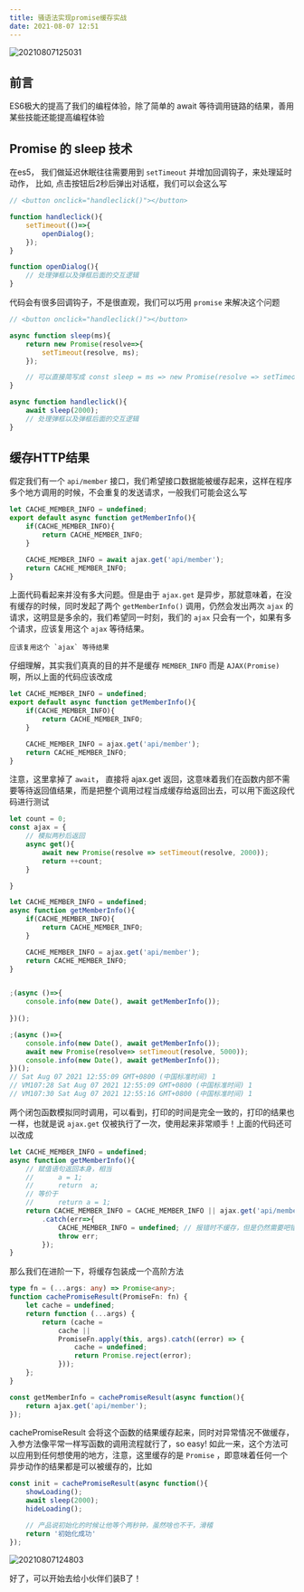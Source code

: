 ```yaml
---
title: 骚语法实现promise缓存实战
date: 2021-08-07 12:51
---
```


![20210807125031](https://p3-juejin.byteimg.com/tos-cn-i-k3u1fbpfcp/c23b70e3485f40ce8a0cb6a7330bcc8a~tplv-k3u1fbpfcp-zoom-1.image)


## 前言

ES6极大的提高了我们的编程体验，除了简单的 await 等待调用链路的结果，善用某些技能还能提高编程体验

## Promise 的 sleep 技术

在es5， 我们做延迟休眠往往需要用到 `setTimeout` 并增加回调钩子，来处理延时动作， 比如, 点击按钮后2秒后弹出对话框，我们可以会这么写
``` ts
// <button onclick="handleclick()"></button>

function handleclick(){
    setTimeout(()=>{
        openDialog();
    });
}

function openDialog(){
    // 处理弹框以及弹框后面的交互逻辑
}
```

代码会有很多回调钩子，不是很直观，我们可以巧用 `promise` 来解决这个问题

``` ts
// <button onclick="handleclick()"></button>

async function sleep(ms){
    return new Promise(resolve=>{
        setTimeout(resolve, ms);
    });

    // 可以直接简写成 const sleep = ms => new Promise(resolve => setTimeout(resolve, ms));
}

async function handleclick(){
    await sleep(2000); 
    // 处理弹框以及弹框后面的交互逻辑
}

```

## 缓存HTTP结果

假定我们有一个 `api/member` 接口，我们希望接口数据能被缓存起来，这样在程序多个地方调用的时候，不会重复的发送请求，一般我们可能会这么写

``` ts
let CACHE_MEMBER_INFO = undefined;
export default async function getMemberInfo(){
    if(CACHE_MEMBER_INFO){
        return CACHE_MEMBER_INFO;
    }

    CACHE_MEMBER_INFO = await ajax.get('api/member');
    return CACHE_MEMBER_INFO;
}
```

上面代码看起来并没有多大问题。但是由于 `ajax.get` 是异步，那就意味着，在没有缓存的时候，同时发起了两个 `getMemberInfo()` 调用，仍然会发出两次 `ajax` 的请求，这明显是多余的，我们希望同一时刻，我们的 `ajax` 只会有一个，如果有多个请求，应该复用这个 `ajax` 等待结果。

    应该复用这个 `ajax` 等待结果 

仔细理解，其实我们真真的目的并不是缓存 `MEMBER_INFO` 而是 `AJAX(Promise)` 啊，所以上面的代码应该改成

``` ts
let CACHE_MEMBER_INFO = undefined;
export default async function getMemberInfo(){
    if(CACHE_MEMBER_INFO){
        return CACHE_MEMBER_INFO;
    }

    CACHE_MEMBER_INFO = ajax.get('api/member');
    return CACHE_MEMBER_INFO;
}
```
注意，这里拿掉了 `await`， 直接将 ajax.get 返回，这意味着我们在函数内部不需要等待返回值结果，而是把整个调用过程当成缓存给返回出去，可以用下面这段代码进行测试

``` ts
let count = 0;
const ajax = {
    // 模拟两秒后返回
    async get(){
        await new Promise(resolve => setTimeout(resolve, 2000));
        return ++count;
    }

}

let CACHE_MEMBER_INFO = undefined;
async function getMemberInfo(){
    if(CACHE_MEMBER_INFO){
        return CACHE_MEMBER_INFO;
    }

    CACHE_MEMBER_INFO = ajax.get('api/member');
    return CACHE_MEMBER_INFO;
}


;(async ()=>{
    console.info(new Date(), await getMemberInfo());
    
})();

;(async ()=>{
    console.info(new Date(), await getMemberInfo());
    await new Promise(resolve=> setTimeout(resolve, 5000));
    console.info(new Date(), await getMemberInfo());
})();
// Sat Aug 07 2021 12:55:09 GMT+0800 (中国标准时间) 1
// VM107:28 Sat Aug 07 2021 12:55:09 GMT+0800 (中国标准时间) 1
// VM107:30 Sat Aug 07 2021 12:55:16 GMT+0800 (中国标准时间) 1
```

两个闭包函数模拟同时调用，可以看到，打印的时间是完全一致的，打印的结果也一样，也就是说 `ajax.get` 仅被执行了一次，使用起来非常顺手！上面的代码还可以改成

``` ts
let CACHE_MEMBER_INFO = undefined;
async function getMemberInfo(){
    // 赋值语句返回本身，相当
    //      a = 1;
    //      return  a;
    // 等价于
    //      return a = 1;
    return CACHE_MEMBER_INFO = CACHE_MEMBER_INFO || ajax.get('api/member')
        .catch(err=>{
            CACHE_MEMBER_INFO = undefined; // 报错时不缓存，但是仍然需要吧错误信息给外部
            throw err;
        });
}
```

那么我们在进阶一下，将缓存包装成一个高阶方法

``` ts
type fn = (...args: any) => Promise<any>;
function cachePromiseResult(PromiseFn: fn) {
    let cache = undefined;
    return function (...args) {
        return (cache =
            cache ||
            PromiseFn.apply(this, args).catch((error) => {
                cache = undefined;
                return Promise.reject(error);
            }));
    };
}

const getMemberInfo = cachePromiseResult(async function(){
    return ajax.get('api/member');
});
```

cachePromiseResult 会将这个函数的结果缓存起来，同时对异常情况不做缓存，入参方法像平常一样写函数的调用流程就行了，so easy! 如此一来，这个方法可以应用到任何想使用的地方，注意，这里缓存的是 `Promise` ，即意味着任何一个异步动作的结果都是可以被缓存的，比如

``` ts
const init = cachePromiseResult(async function(){
    showLoading();
    await sleep(2000);
    hideLoading();

    // 产品说初始化的时候让他等个两秒钟，虽然啥也不干，滑稽
    return '初始化成功'
});
```
![20210807124803](https://p3-juejin.byteimg.com/tos-cn-i-k3u1fbpfcp/a9c1374e975349628a9258724abbe8d6~tplv-k3u1fbpfcp-zoom-1.image)

好了，可以开始去给小伙伴们装B了！
